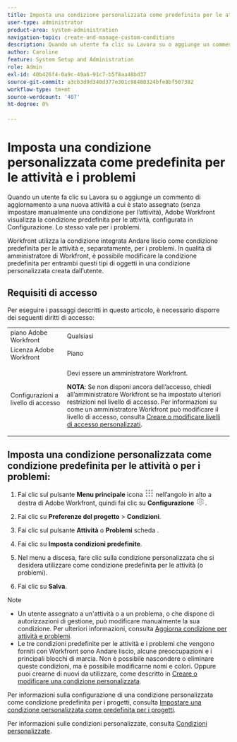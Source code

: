 ```yaml
---
title: Imposta una condizione personalizzata come predefinita per le attività e i problemi
user-type: administrator
product-area: system-administration
navigation-topic: create-and-manage-custom-conditions
description: Quando un utente fa clic su Lavora su o aggiunge un commento di aggiornamento a una nuova attività a cui è stato assegnato (senza impostare manualmente una condizione per l’attività), Adobe Workfront visualizza la condizione predefinita per le attività, configurata in Configurazione. Lo stesso vale per i problemi.
author: Caroline
feature: System Setup and Administration
role: Admin
exl-id: 40b426f4-0a9c-49a6-91c7-b5f8aa48bd37
source-git-commit: a3cb3d9d340d377e301c98480324bfe8bf507382
workflow-type: tm+mt
source-wordcount: '407'
ht-degree: 0%

---
```


# Imposta una condizione personalizzata come predefinita per le attività e i problemi

Quando un utente fa clic su Lavora su o aggiunge un commento di aggiornamento a una nuova attività a cui è stato assegnato (senza impostare manualmente una condizione per l’attività), Adobe Workfront visualizza la condizione predefinita per le attività, configurata in Configurazione. Lo stesso vale per i problemi.

Workfront utilizza la condizione integrata Andare liscio come condizione predefinita per le attività e, separatamente, per i problemi. In qualità di amministratore di Workfront, è possibile modificare la condizione predefinita per entrambi questi tipi di oggetti in una condizione personalizzata creata dall’utente.

## Requisiti di accesso

Per eseguire i passaggi descritti in questo articolo, è necessario disporre dei seguenti diritti di accesso:

<table style="table-layout:auto"> 
 <col> 
 <col> 
 <tbody> 
  <tr> 
   <td role="rowheader">piano Adobe Workfront</td> 
   <td>Qualsiasi</td> 
  </tr> 
  <tr> 
   <td role="rowheader">Licenza Adobe Workfront</td> 
   <td>Piano</td> 
  </tr> 
  <tr> 
   <td role="rowheader">Configurazioni a livello di accesso</td> 
   <td> <p>Devi essere un amministratore Workfront.</p> <p><b>NOTA</b>: Se non disponi ancora dell’accesso, chiedi all’amministratore Workfront se ha impostato ulteriori restrizioni nel livello di accesso. Per informazioni su come un amministratore Workfront può modificare il livello di accesso, consulta <a href="../../../administration-and-setup/add-users/configure-and-grant-access/create-modify-access-levels.md" class="MCXref xref">Creare o modificare livelli di accesso personalizzati</a>.</p> </td> 
  </tr> 
 </tbody> 
</table>

## Imposta una condizione personalizzata come condizione predefinita per le attività o per i problemi:

1. Fai clic sul pulsante **Menu principale** icona ![](assets/main-menu-icon.png) nell’angolo in alto a destra di Adobe Workfront, quindi fai clic su **Configurazione** ![](assets/gear-icon-settings.png).

1. Fai clic su **Preferenze del progetto** > **Condizioni**.

1. Fai clic sul pulsante **Attività** o **Problemi** scheda .

1. Fai clic su **Imposta condizioni predefinite**.
1. Nel menu a discesa, fare clic sulla condizione personalizzata che si desidera utilizzare come condizione predefinita per le attività (o problemi).
1. Fai clic su **Salva**.

>[!NOTE]
>
>* Un utente assegnato a un&#39;attività o a un problema, o che dispone di autorizzazioni di gestione, può modificare manualmente la sua condizione. Per ulteriori informazioni, consulta [Aggiorna condizione per attività e problemi](../../../manage-work/projects/updating-work-in-a-project/update-condition-for-tasks-and-issues.md).
>* Le tre condizioni predefinite per le attività e i problemi che vengono forniti con Workfront sono Andare liscio, alcune preoccupazioni e i principali blocchi di marcia. Non è possibile nascondere o eliminare queste condizioni, ma è possibile modificarne nomi e colori. Oppure puoi crearne di nuovi da utilizzare, come descritto in [Creare o modificare una condizione personalizzata](../../../administration-and-setup/customize-workfront/create-manage-custom-conditions/create-edit-custom-conditions.md).
>


Per informazioni sulla configurazione di una condizione personalizzata come condizione predefinita per i progetti, consulta [Impostare una condizione personalizzata come predefinita per i progetti](../../../administration-and-setup/customize-workfront/create-manage-custom-conditions/set-custom-condition-default-projects.md).

Per informazioni sulle condizioni personalizzate, consulta [Condizioni personalizzate](../../../administration-and-setup/customize-workfront/create-manage-custom-conditions/custom-conditions.md).
